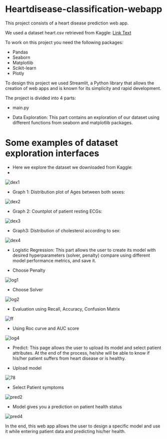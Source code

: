 ﻿# Heartdisease-classification-webapp

This project consists of a heart disease prediction web app.

We used a dataset heart.csv retrieved from Kaggle:
[Link Text](https://www.kaggle.com/datasets/fedesoriano/heart-failure-prediction)

To work on this project you need the following packages:
+ Pandas
+ Seaborn
+ Matplotlib
+ Scikit-learn
+ Plotly

To design this project we used Streamlit, a Python library that allows the creation of web apps and is known for its simplicity and rapid development.

The project is divided into 4 parts:
* main.py
  
* Data Exploration: This part contains an exploration of our dataset using different functions from seaborn and matplotlib packages.
  
# Some examples of dataset exploration interfaces
  - Here we explore the dataset we downloaded from Kaggle:
  - 
![dex1](https://github.com/SkanderBahrini/Heartdisease-classification-webapp/assets/74383561/1812dd98-2523-4f8e-9699-dbe1f6353827)

- Graph 1: Distribution plot of Ages between both sexes:
  
![dex2](https://github.com/SkanderBahrini/Heartdisease-classification-webapp/assets/74383561/6cee3e73-45dc-4d09-b662-4c77f65dea65)

- Graph 2: Countplot of patient resting ECGs:

![dex3](https://github.com/SkanderBahrini/Heartdisease-classification-webapp/assets/74383561/7e368422-1229-403d-805a-7cc13f65b6dc)

- Graph3: Distribution of cholesterol according to sex:

![dex4](https://github.com/SkanderBahrini/Heartdisease-classification-webapp/assets/74383561/df202229-4e5b-405f-91b3-1b6ea66877e6)



* Logistic Regression: This part allows the user to create its model with desired hyperparameters (solver, penalty) compare using different model performance metrics, and save it.

- Choose Penalty
  
![log1](https://github.com/SkanderBahrini/Heartdisease-classification-webapp/assets/74383561/7b0a3f3a-ba55-4af0-acc3-941215758d0c)

- Choose Solver
  
![log2](https://github.com/SkanderBahrini/Heartdisease-classification-webapp/assets/74383561/0bd99dc0-09e8-45c2-97c2-8a0fd1889c1d)

- Evaluation using Recall, Accuracy, Confusion Matrix
  
![ff](https://github.com/SkanderBahrini/Heartdisease-classification-webapp/assets/74383561/26f47cf8-ea06-468e-b992-40792440d0af)

- Using Roc curve and AUC score
  
![log4](https://github.com/SkanderBahrini/Heartdisease-classification-webapp/assets/74383561/ee0afd82-5054-419a-8530-d91b9d4b9474)


  
* Predict: This page allows the user to upload its model and select patient attributes. At the end of the process, he/she will be able to know if his/her patient suffers from heart disease or is healthy.

- Upload model
  
![78](https://github.com/SkanderBahrini/Heartdisease-classification-webapp/assets/74383561/49aae4b6-e7c9-4b6b-8628-5f56eb7fcc25)


- Select Patient symptoms

![pred2](https://github.com/SkanderBahrini/Heartdisease-classification-webapp/assets/74383561/543c7ed1-a817-407a-9bf1-6b6cd55fc2bc)


- Model gives you a prediction on patient health status
  
![pred4](https://github.com/SkanderBahrini/Heartdisease-classification-webapp/assets/74383561/c4662c2c-09c3-430f-8fb9-71e14bafa4b3)




In the end, this web app allows the user to design a specific model and use it while entering patient data and predicting his/her health.
